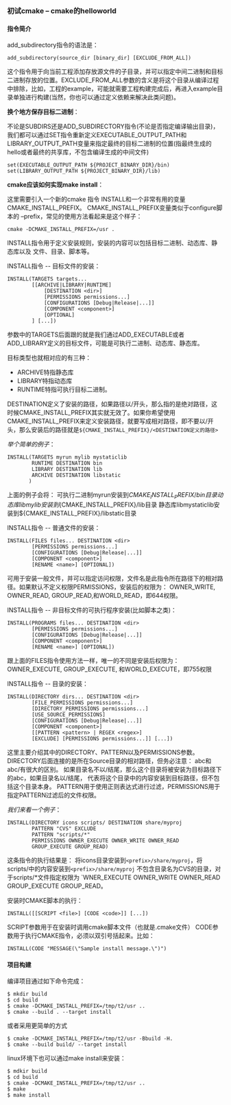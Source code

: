 ### 初试cmake – cmake的helloworld

#### 指令简介

add_subdirectory指令的语法是：
```
add_subdirectory(source_dir [binary_dir] [EXCLUDE_FROM_ALL])
```
这个指令用于向当前工程添加存放源文件的子目录，并可以指定中间二进制和目标二进制存放的位置。EXCLUDE_FROM_ALL参数的含义是将这个目录从编译过程中排除，比如，工程的example，可能就需要工程构建完成后，再进入example目录单独进行构建(当然，你也可以通过定义依赖来解决此类问题)。

**换个地方保存目标二进制**：

不论是SUBDIRS还是ADD_SUBDIRECTORY指令(不论是否指定编译输出目录)，我们都可以通过SET指令重新定义EXECUTABLE_OUTPUT_PATH和LIBRARY_OUTPUT_PATH变量来指定最终的目标二进制的位置(指最终生成的hello或者最终的共享库，不包含编译生成的中间文件)
```
set(EXECUTABLE_OUTPUT_PATH ${PROJECT_BINARY_DIR}/bin)
set(LIBRARY_OUTPUT_PATH ${PROJECT_BINARY_DIR}/lib)
```

**cmake应该如何实现make install**：

这里需要引入一个新的cmake 指令 INSTALL和一个非常有用的变量CMAKE_INSTALL_PREFIX。
CMAKE_INSTALL_PREFIX变量类似于configure脚本的 –prefix，常见的使用方法看起来是这个样子：
```
cmake -DCMAKE_INSTALL_PREFIX=/usr .
```
INSTALL指令用于定义安装规则，安装的内容可以包括目标二进制、动态库、静态库以及 文件、目录、脚本等。 

INSTALL指令 -- 目标文件的安装：
```
INSTALL(TARGETS targets...
        [[ARCHIVE|LIBRARY|RUNTIME]
            [DESTINATION <dir>]
            [PERMISSIONS permissions...]
            [CONFIGURATIONS [Debug|Release|...]]
            [COMPONENT <component>]
            [OPTIONAL]
        ] [...])
```
参数中的TARGETS后面跟的就是我们通过ADD_EXECUTABLE或者ADD_LIBRARY定义的目标文件，可能是可执行二进制、动态库、静态库。

目标类型也就相对应的有三种：
- ARCHIVE特指静态库
- LIBRARY特指动态库
- RUNTIME特指可执行目标二进制。

DESTINATION定义了安装的路径，如果路径以/开头，那么指的是绝对路径，这时候CMAKE_INSTALL_PREFIX其实就无效了。如果你希望使用CMAKE_INSTALL_PREFIX来定义安装路径，就要写成相对路径，即不要以/开头，那么安装后的路径就是`${CMAKE_INSTALL_PREFIX}/<DESTINATION定义的路径>`

_举个简单的例子_：
```
INSTALL(TARGETS myrun mylib mystaticlib
        RUNTIME DESTINATION bin
        LIBRARY DESTINATION lib
        ARCHIVE DESTINATION libstatic
       )
```
上面的例子会将：
可执行二进制myrun安装到${CMAKE_INSTALL_PREFIX}/bin目录
动态库libmylib安装到${CMAKE_INSTALL_PREFIX}/lib目录
静态库libmystaticlib安装到${CMAKE_INSTALL_PREFIX}/libstatic目录

INSTALL指令 -- 普通文件的安装：
```
INSTALL(FILES files... DESTINATION <dir>
        [PERMISSIONS permissions...]
        [CONFIGURATIONS [Debug|Release|...]]
        [COMPONENT <component>]
        [RENAME <name>] [OPTIONAL])
```
可用于安装一般文件，并可以指定访问权限，文件名是此指令所在路径下的相对路径。如果默认不定义权限PERMISSIONS，安装后的权限为：
OWNER_WRITE, OWNER_READ, GROUP_READ,和WORLD_READ，即644权限。

INSTALL指令 -- 非目标文件的可执行程序安装(比如脚本之类)：
```
INSTALL(PROGRAMS files... DESTINATION <dir>
        [PERMISSIONS permissions...]
        [CONFIGURATIONS [Debug|Release|...]]
        [COMPONENT <component>]
        [RENAME <name>] [OPTIONAL])
```
跟上面的FILES指令使用方法一样，唯一的不同是安装后权限为：
OWNER_EXECUTE, GROUP_EXECUTE, 和WORLD_EXECUTE，即755权限

INSTALL指令 -- 目录的安装：
```
INSTALL(DIRECTORY dirs... DESTINATION <dir>
        [FILE_PERMISSIONS permissions...]
        [DIRECTORY_PERMISSIONS permissions...]
        [USE_SOURCE_PERMISSIONS]
        [CONFIGURATIONS [Debug|Release|...]]
        [COMPONENT <component>]
        [[PATTERN <pattern> | REGEX <regex>]
        [EXCLUDE] [PERMISSIONS permissions...]] [...])
```
这里主要介绍其中的DIRECTORY、PATTERN以及PERMISSIONS参数。
DIRECTORY后面连接的是所在Source目录的相对路径，但务必注意：
abc和abc/有很大的区别。
如果目录名不以/结尾，那么这个目录将被安装为目标路径下的abc，如果目录名以/结尾，
代表将这个目录中的内容安装到目标路径，但不包括这个目录本身。
PATTERN用于使用正则表达式进行过滤，PERMISSIONS用于指定PATTERN过滤后的文件权限。

_我们来看一个例子_：
```
INSTALL(DIRECTORY icons scripts/ DESTINATION share/myproj
        PATTERN "CVS" EXCLUDE
        PATTERN "scripts/*"
        PERMISSIONS OWNER_EXECUTE OWNER_WRITE OWNER_READ
        GROUP_EXECUTE GROUP_READ)
```
这条指令的执行结果是：
将icons目录安装到`<prefix>/share/myproj`，将scripts/中的内容安装到`<prefix>/share/myproj`
不包含目录名为CVS的目录，对于scripts/*文件指定权限为 `WNER_EXECUTE OWNER_WRITE OWNER_READ GROUP_EXECUTE GROUP_READ。

安装时CMAKE脚本的执行：
```
INSTALL([[SCRIPT <file>] [CODE <code>]] [...])
```
SCRIPT参数用于在安装时调用cmake脚本文件（也就是<abc>.cmake文件）
CODE参数用于执行CMAKE指令，必须以双引号括起来。比如：
```
INSTALL(CODE "MESSAGE(\"Sample install message.\")")
```


#### 项目构建

编译项目通过如下命令完成：

```shell
$ mkdir build
$ cd build
$ cmake -DCMAKE_INSTALL_PREFIX=/tmp/t2/usr ..
$ cmake --build . --target install
```

或者采用更简单的方式

```shell
$ cmake -DCMAKE_INSTALL_PREFIX=/tmp/t2/usr -Bbuild -H.
$ cmake --build build/ --target install
```

linux环境下也可以通过make install来安装：

```shell
$ mdkir build
$ cd build
$ cmake -DCMAKE_INSTALL_PREFIX=/tmp/t2/usr ..
$ make
$ make install
```

